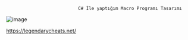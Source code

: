                                C# İle yaptığım Macro Programı Tasarımı
![image](https://user-images.githubusercontent.com/79361185/167071463-aab163be-1f3f-48a1-a170-fe9a083ba874.png)



https://legendarycheats.net/

